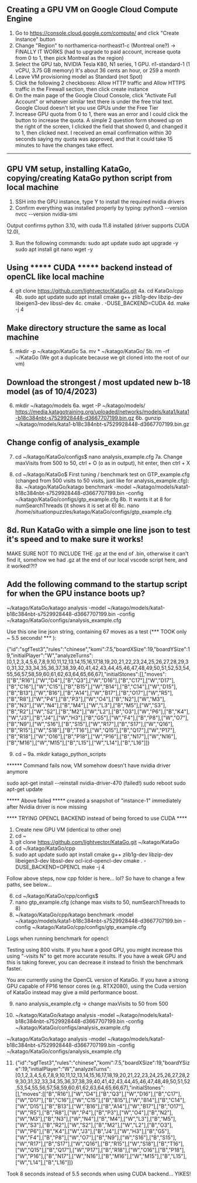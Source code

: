 ## Creating a GPU VM on Google Cloud Compute Engine

1. Go to https://console.cloud.google.com/compute/ and click "Create Instance" button
2. Change "Region" to northamerica-northeast1-c (Montreal one?) -> FINALLY IT WORKS (had to upgrade to paid account, increase quota from 0 to 1, then pick Montreal as the region)
3. Select the GPU tab, NVIDIA Tesla K80, N1 series, 1 GPU. n1-standard-1 (1 vCPU, 3.75 GB memory) It's about 36 cents an hour, or 259 a month
4. Leave VM provisioning model as Standard (not Spot)
5. Click the following 2 checkboxes: Allow HTTP traffic and Allow HTTPS traffic in the Firewall section, then click create instance
6. On the main page of the Google Cloud Console, click "Activate Full Account" or whatever similar text there is under the free trial text. Google Cloud doesn't let you use GPUs under the Free Tier
7. Increase GPU quota from 0 to 1, there was an error and I could click the button to increase the quota.  A simple 2 question form showed up on the right of the screen, I clicked the field that showed 0, and changed it to 1, then clicked next.  I received an email confirmation within 30 seconds saying my quota was approved, and that it could take 15 minutes to have the changes take effect.

--------------------------------------------------------------------------------
## GPU VM setup, installing KataGo, copying/creating KataGo python script from local machine

1. SSH into the GPU instance, type Y to install the required nvidia drivers
2. Confirm everything was installed properly by typing:
python3 --version
nvcc --version
nvidia-smi

Output confirms python 3.10, with cuda 11.8 installed (driver supports CUDA 12.0),

3. Run the following commands:
sudo apt update
sudo apt upgrade -y
sudo apt install git nano wget -y

## Using ***** CUDA ***** backend instead of openCL like local machine
4. git clone https://github.com/lightvector/KataGo.git
4a. cd KataGo/cpp
4b.
sudo apt update
sudo apt install cmake g++ zlib1g-dev libzip-dev libeigen3-dev libssl-dev
4c. cmake . -DUSE_BACKEND=CUDA
4d. make -j 4

## Make directory structure the same as local machine
5. mkdir -p ~/katago/KataGo
5a. mv * ~/katago/KataGo/
5b. rm -rf ~/KataGo (We got a duplicate because we git cloned into the root of our vm)


## Download the strongest / most updated new b-18 model (as of 10/4/2023)

6. mkdir ~/katago/models
6a. wget -P ~/katago/models/ https://media.katagotraining.org/uploaded/networks/models/kata1/kata1-b18c384nbt-s7529928448-d3667707199.bin.gz
6b. gunzip ~/katago/models/kata1-b18c384nbt-s7529928448-d3667707199.bin.gz

## Change config of analysis_example
7. cd ~/katago/KataGo/configs$
nano analysis_example.cfg
7a. Change maxVisits from 500 to 50, ctrl + O (o as in output), hit enter, then ctrl + X

8. cd ~/katago/KataGo$
First tuning / benchmark test on GTP_example.cfg (changed from 500 visits to 50 visits, just like for analysis_example.cfg):
8a. ~/katago/KataGo/katago benchmark -model ~/katago/models/kata1-b18c384nbt-s7529928448-d3667707199.bin -config ~/katago/KataGo/configs/gtp_example.cfg
8b. It wants it at 8 for numSearchThreads (it shows it is set at 6)
8c. nano /home/situationpuzzles/katago/KataGo/configs/gtp_example.cfg
## 8d. Run KataGo with a simple one line json to test it's speed and to make sure it works!
MAKE SURE NOT TO INCLUDE THE .gz at the end of .bin, otherwise it can't find it, somehow we had .gz at the end of our local vscode script here, and it worked!?!?

## Add the following command to the startup script for when the GPU instance boots up?
~/katago/KataGo/katago analysis -model ~/katago/models/kata1-b18c384nbt-s7529928448-d3667707199.bin -config ~/katago/KataGo/configs/analysis_example.cfg

Use this one line json string, containing 67 moves as a test (*** TOOK only ~ 5.5 seconds! *** ):

{"id":"sgfTest3","rules":"chinese","komi":7.5,"boardXSize":19,"boardYSize":19,"initialPlayer":"W","analyzeTurns":[0,1,2,3,4,5,6,7,8,9,10,11,12,13,14,15,16,17,18,19,20,21,22,23,24,25,26,27,28,29,30,31,32,33,34,35,36,37,38,39,40,41,42,43,44,45,46,47,48,49,50,51,52,53,54,55,56,57,58,59,60,61,62,63,64,65,66,67],"initialStones":[],"moves":[["B","R16"],["W","D4"],["B","Q3"],["W","D16"],["B","C17"],["W","D17"],["B","C16"],["W","C15"],["B","B15"],["W","B14"],["B","C14"],["W","D15"],["B","B13"],["W","B16"],["B","A14"],["W","B17"],["B","O17"],["W","R5"],["B","R8"],["W","P4"],["B","P3"],["W","O4"],["B","N2"],["W","M3"],["B","N3"],["W","N4"],["B","M4"],["W","L3"],["B","M5"],["W","S3"],["B","R2"],["W","S2"],["B","M2"],["W","L2"],["B","O3"],["W","P6"],["B","K4"],["W","J3"],["B","J4"],["W","H3"],["B","G5"],["W","F4"],["B","P8"],["W","O7"],["B","N9"],["W","S16"],["B","S15"],["W","R17"],["B","S17"],["W","Q16"],["B","R15"],["W","S18"],["B","T16"],["W","Q15"],["B","Q17"],["W","P17"],["B","R18"],["W","O16"],["B","P18"],["W","P16"],["B","N17"],["W","N16"],["B","M16"],["W","M15"],["B","L15"],["W","L14"],["B","L16"]]}

9. cd ~
9a. mkdir katago_python_scripts


****** Command fails now, VM somehow doesn't have nvidia driver anymore

sudo apt-get install --reinstall nvidia-driver-470 (failed!)
sudo reboot
sudo apt-get update

***** Above failed *****
created a snapshot of "instance-1" immediately after Nvidia driver is now missing

**** TRYING OPENCL BACKEND instead of being forced to use CUDA ****

1. Create new GPU VM (identical to other one)
2. cd ~
3. git clone https://github.com/lightvector/KataGo.git ~/katago/KataGo
4. cd ~/katago/KataGo/cpp
5. sudo apt update
sudo apt install cmake g++ zlib1g-dev libzip-dev libeigen3-dev libssl-dev ocl-icd-opencl-dev
cmake . -DUSE_BACKEND=OPENCL
make -j 4

Follow above steps, now cpp folder is here... lol? So have to change a few paths, see below...

6. cd ~/katago/KataGo/cpp/configs$
7. nano gtp_example.cfg (change max visits to 50, numSearchThreads to 8)
8. ~/katago/KataGo/cpp/katago benchmark -model ~/katago/models/kata1-b18c384nbt-s7529928448-d3667707199.bin -config ~/katago/KataGo/cpp/configs/gtp_example.cfg

Logs when running benchmark for opencl:

Testing using 800 visits.
  If you have a good GPU, you might increase this using "-visits N" to get more accurate results.
  If you have a weak GPU and this is taking forever, you can decrease it instead to finish the benchmark faster.

You are currently using the OpenCL version of KataGo.
If you have a strong GPU capable of FP16 tensor cores (e.g. RTX2080), using the Cuda version of KataGo instead may give a mild performance boost.

9. nano analysis_example.cfg -> change maxVisits to 50 from 500

10. ~/katago/KataGo/katago analysis -model ~/katago/models/kata1-b18c384nbt-s7529928448-d3667707199.bin -config ~/katago/KataGo/configs/analysis_example.cfg

~/katago/KataGo/katago analysis -model ~/katago/models/kata1-b18c384nbt-s7529928448-d3667707199.bin -config ~/katago/KataGo/configs/analysis_example.cfg

11. {"id":"sgfTest3","rules":"chinese","komi":7.5,"boardXSize":19,"boardYSize":19,"initialPlayer":"W","analyzeTurns":[0,1,2,3,4,5,6,7,8,9,10,11,12,13,14,15,16,17,18,19,20,21,22,23,24,25,26,27,28,29,30,31,32,33,34,35,36,37,38,39,40,41,42,43,44,45,46,47,48,49,50,51,52,53,54,55,56,57,58,59,60,61,62,63,64,65,66,67],"initialStones":[],"moves":[["B","R16"],["W","D4"],["B","Q3"],["W","D16"],["B","C17"],["W","D17"],["B","C16"],["W","C15"],["B","B15"],["W","B14"],["B","C14"],["W","D15"],["B","B13"],["W","B16"],["B","A14"],["W","B17"],["B","O17"],["W","R5"],["B","R8"],["W","P4"],["B","P3"],["W","O4"],["B","N2"],["W","M3"],["B","N3"],["W","N4"],["B","M4"],["W","L3"],["B","M5"],["W","S3"],["B","R2"],["W","S2"],["B","M2"],["W","L2"],["B","O3"],["W","P6"],["B","K4"],["W","J3"],["B","J4"],["W","H3"],["B","G5"],["W","F4"],["B","P8"],["W","O7"],["B","N9"],["W","S16"],["B","S15"],["W","R17"],["B","S17"],["W","Q16"],["B","R15"],["W","S18"],["B","T16"],["W","Q15"],["B","Q17"],["W","P17"],["B","R18"],["W","O16"],["B","P18"],["W","P16"],["B","N17"],["W","N16"],["B","M16"],["W","M15"],["B","L15"],["W","L14"],["B","L16"]]}

Took 8 seconds instead of 5.5 seconds when using CUDA backend... YIKES!
